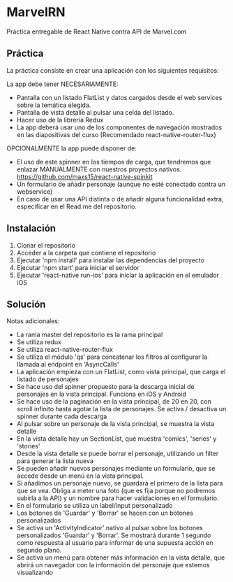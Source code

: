 # MarvelRN

Práctica entregable de React Native contra API de Marvel.com

## Práctica

La práctica consiste en crear una aplicación con los siguientes requisitos​:

La app debe tener NECESARIAMENTE:
- Pantalla con un listado FlatList y datos cargados desde el web services
sobre la temática elegida.
- Pantalla de vista detalle al pulsar una celda del listado.
- Hacer uso de la librería Redux
- La app deberá usar uno de los componentes de navegación mostrados
en las diapositivas del curso​ (Recomendado react-native-router-flux)

OPCIONALMENTE la app puede disponer de:
- El uso de este spinner en los tiempos de carga, que tendremos que
enlazar MANUALMENTE con nuestros proyectos nativos.
https://github.com/maxs15/react-native-spinkit
- Un formulario de añadir personaje (aunque no esté conectado contra un
webservice)
- En caso de usar una API distinta o de añadir alguna funcionalidad extra,
especificar en el Read.me del repositorio.

## Instalación

1. Clonar el repositorio
2. Acceder a la carpeta que contiene el repositorio
3. Ejecutar 'npm install' para instalar las dependencias del proyecto
4. Ejecutar 'npm start' para iniciar el servidor
5. Ejecutar 'react-native run-ios' para iniciar la aplicación en el emulador iOS

## Solución

Notas adicionales:
- La rama master del repositorio es la rama principal
- Se utiliza redux
- Se utiliza react-native-router-flux
- Se utiliza el módulo 'qs' para concatenar los filtros al configurar la llamada al endpoint en 'AsyncCalls'
- La aplicación empieza con un FlatList, como vista principal, que carga el listado de personajes
- Se hace uso del spinner propuesto para la descarga inicial de personajes en la vista principal. Funciona en iOS y Android
- Se hace uso de la paginación en la vista principal, de 20 en 20, con scroll infinito hasta agotar la lista de personajes. Se activa / desactiva un spinner durante cada descarga
- Al pulsar sobre un personaje de la vista principal, se muestra la vista detalle
- En la vista detalle hay un SectionList, que muestra 'comics', 'series' y 'stories'
- Desde la vista detalle se puede borrar el personaje, utilizando un filter para generar la lista nueva
- Se pueden añadir nuevos personajes mediante un formulario, que se accede desde un menú en la vista principal.
- Si añadimos un personaje nuevo, se guardará el primero de la lista para que se vea. Obliga a meter una foto (que es fija porque no podremos subirla a la API) y un nombre para hacer validaciones en el formulario.
- En el formulario se utiliza un label/input personalizado
- Los botones de 'Guardar' y 'Borrar' se hacen con un botones personalizados
- Se activa un 'ActivityIndicator' nativo al pulsar sobre los botones personalizados 'Guardar' y 'Borrar'. Se mostrará durante 1 segundo como respuesta al usuario para informar de una supuesta acción en segundo plano.
- Se activa un menú para obtener más información en la vista detalle, que abrirá un navegador con la información del personaje que estemos visualizando
